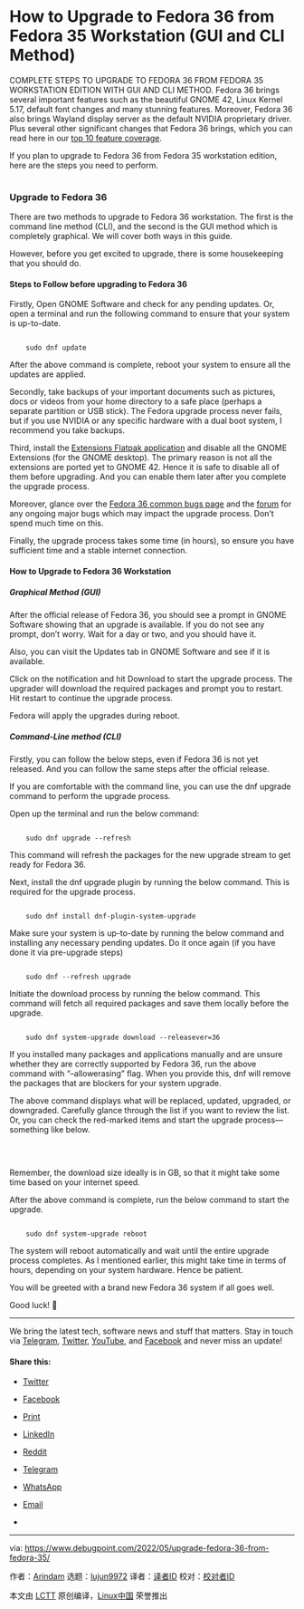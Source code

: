 [#]: subject: "How to Upgrade to Fedora 36 from Fedora 35 Workstation (GUI and CLI Method)"
[#]: via: "https://www.debugpoint.com/2022/05/upgrade-fedora-36-from-fedora-35/"
[#]: author: "Arindam https://www.debugpoint.com/author/admin1/"
[#]: collector: "lujun9972"
[#]: translator: " "
[#]: reviewer: " "
[#]: publisher: " "
[#]: url: " "

How to Upgrade to Fedora 36 from Fedora 35 Workstation (GUI and CLI Method)
======
COMPLETE STEPS TO UPGRADE TO FEDORA 36 FROM FEDORA 35 WORKSTATION
EDITION WITH GUI AND CLI METHOD.
Fedora 36 brings several important features such as the beautiful GNOME 42, Linux Kernel 5.17, default font changes and many stunning features. Moreover, Fedora 36 also brings Wayland display server as the default NVIDIA proprietary driver. Plus several other significant changes that Fedora 36 brings, which you can read here in our [top 10 feature coverage][1].

If you plan to upgrade to Fedora 36 from Fedora 35 workstation edition, here are the steps you need to perform.

![Fedora 36 Workstation Desktop][2]

### Upgrade to Fedora 36

There are two methods to upgrade to Fedora 36 workstation. The first is the command line method (CLI), and the second is the GUI method which is completely graphical. We will cover both ways in this guide.

However, before you get excited to upgrade, there is some housekeeping that you should do.

#### Steps to Follow before upgrading to Fedora 36

Firstly, Open GNOME Software and check for any pending updates. Or, open a terminal and run the following command to ensure that your system is up-to-date.

```

    sudo dnf update

```

After the above command is complete, reboot your system to ensure all the updates are applied.

Secondly, take backups of your important documents such as pictures, docs or videos from your home directory to a safe place (perhaps a separate partition or USB stick). The Fedora upgrade process never fails, but if you use NVIDIA or any specific hardware with a dual boot system, I recommend you take backups.

Third, install the [Extensions Flatpak application][3] and disable all the GNOME Extensions (for the GNOME desktop). The primary reason is not all the extensions are ported yet to GNOME 42. Hence it is safe to disable all of them before upgrading. And you can enable them later after you complete the upgrade process.

Moreover, glance over the [Fedora 36 common bugs page][4] and the [forum][5] for any ongoing major bugs which may impact the upgrade process. Don’t spend much time on this.

Finally, the upgrade process takes some time (in hours), so ensure you have sufficient time and a stable internet connection.

#### How to Upgrade to Fedora 36 Workstation

##### Graphical Method (GUI)

After the official release of Fedora 36, you should see a prompt in GNOME Software showing that an upgrade is available. If you do not see any prompt, don’t worry. Wait for a day or two, and you should have it.

Also, you can visit the Updates tab in GNOME Software and see if it is available.

Click on the notification and hit Download to start the upgrade process. The upgrader will download the required packages and prompt you to restart. Hit restart to continue the upgrade process.

Fedora will apply the upgrades during reboot.

##### Command-Line method (CLI)

Firstly, you can follow the below steps, even if Fedora 36 is not yet released. And you can follow the same steps after the official release.

If you are comfortable with the command line, you can use the dnf upgrade command to perform the upgrade process.

Open up the terminal and run the below command:

```

    sudo dnf upgrade --refresh

```

This command will refresh the packages for the new upgrade stream to get ready for Fedora 36.

Next, install the dnf upgrade plugin by running the below command. This is required for the upgrade process.

```

    sudo dnf install dnf-plugin-system-upgrade

```

Make sure your system is up-to-date by running the below command and installing any necessary pending updates. Do it once again (if you have done it via pre-upgrade steps)

```

    sudo dnf --refresh upgrade

```

Initiate the download process by running the below command. This command will fetch all required packages and save them locally before the upgrade.

```

    sudo dnf system-upgrade download --releasever=36

```

If you installed many packages and applications manually and are unsure whether they are correctly supported by Fedora 36, run the above command with “–allowerasing” flag. When you provide this, dnf will remove the packages that are blockers for your system upgrade.

The above command displays what will be replaced, updated, upgraded, or downgraded. Carefully glance through the list if you want to review the list. Or, you can check the red-marked items and start the upgrade process—something like below.

![Fedora 36 upgrade via CLI][2]

![Review the RED marked items][2]

![Start the Fedora 36 Upgrade from CLI][2]

Remember, the download size ideally is in GB, so that it might take some time based on your internet speed.

After the above command is complete, run the below command to start the upgrade.

```

    sudo dnf system-upgrade reboot

```

The system will reboot automatically and wait until the entire upgrade process completes. As I mentioned earlier, this might take time in terms of hours, depending on your system hardware. Hence be patient.

You will be greeted with a brand new Fedora 36 system if all goes well.

Good luck! 🤞

* * *

We bring the latest tech, software news and stuff that matters. Stay in touch via [Telegram][6], [Twitter][7], [YouTube][8], and [Facebook][9] and never miss an update!

#### Share this:

  * [Twitter][10]

  * [Facebook][11]

  * [Print][12]

  * [LinkedIn][13]

  * [Reddit][14]

  * [Telegram][15]

  * [WhatsApp][16]

  * [Email][17]

  *


--------------------------------------------------------------------------------

via: https://www.debugpoint.com/2022/05/upgrade-fedora-36-from-fedora-35/

作者：[Arindam][a]
选题：[lujun9972][b]
译者：[译者ID](https://github.com/译者ID)
校对：[校对者ID](https://github.com/校对者ID)

本文由 [LCTT](https://github.com/LCTT/TranslateProject) 原创编译，[Linux中国](https://linux.cn/) 荣誉推出

[a]: https://www.debugpoint.com/author/admin1/
[b]: https://github.com/lujun9972
[1]: https://www.debugpoint.com/2021/04/fedora-34-features/
[2]: data:image/gif;base64,R0lGODlhAQABAIAAAAAAAP///yH5BAEAAAAALAAAAAABAAEAAAIBRAA7
[3]: https://flathub.org/apps/details/org.gnome.Extensions
[4]: https://fedoraproject.org/wiki/Common_F36_bugs
[5]: https://ask.fedoraproject.org/tags/c/common-issues/141/none/f36/l/latest
[6]: https://t.me/debugpoint
[7]: https://twitter.com/DebugPoint
[8]: https://www.youtube.com/c/debugpoint?sub_confirmation=1
[9]: https://facebook.com/DebugPoint
[10]: https://www.debugpoint.com/2022/05/upgrade-fedora-36-from-fedora-35/?share=twitter (Click to share on Twitter)
[11]: https://www.debugpoint.com/2022/05/upgrade-fedora-36-from-fedora-35/?share=facebook (Click to share on Facebook)
[12]: tmp.qWNnWrQWsn#print (Click to print)
[13]: https://www.debugpoint.com/2022/05/upgrade-fedora-36-from-fedora-35/?share=linkedin (Click to share on LinkedIn)
[14]: https://www.debugpoint.com/2022/05/upgrade-fedora-36-from-fedora-35/?share=reddit (Click to share on Reddit)
[15]: https://www.debugpoint.com/2022/05/upgrade-fedora-36-from-fedora-35/?share=telegram (Click to share on Telegram)
[16]: https://www.debugpoint.com/2022/05/upgrade-fedora-36-from-fedora-35/?share=jetpack-whatsapp (Click to share on WhatsApp)
[17]: https://www.debugpoint.com/2022/05/upgrade-fedora-36-from-fedora-35/?share=email (Click to email this to a friend)
